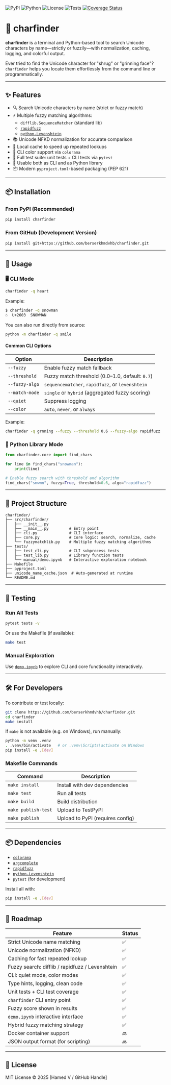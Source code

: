 ![PyPI](https://img.shields.io/pypi/v/charfinder)
![Python](https://img.shields.io/pypi/pyversions/charfinder)
![License](https://img.shields.io/github/license/berserkhmdvhb/charfinder)
![Tests](https://github.com/berserkhmdvhb/charfinder/actions/workflows/tests.yml/badge.svg)
[![Coverage Status](https://coveralls.io/repos/github/berserkhmdvhb/charfinder/badge.svg?branch=main)](https://coveralls.io/github/berserkhmdvhb/charfinder?branch=main)


# 🔎 charfinder

**charfinder** is a terminal and Python-based tool to search Unicode characters by name—strictly or fuzzily—with normalization, caching, logging, and colorful output.  

Ever tried to find the Unicode character for "shrug" or "grinning face"? `charfinder` helps you locate them effortlessly from the command line or programmatically.

---

## ✨ Features

- 🔍 Search Unicode characters by name (strict or fuzzy match)
- ⚡ Multiple fuzzy matching algorithms:
  - `difflib.SequenceMatcher` (standard lib)
  - [`rapidfuzz`](https://github.com/maxbachmann/RapidFuzz)
  - [`python-Levenshtein`](https://github.com/ztane/python-Levenshtein)
- 📚 Unicode NFKD normalization for accurate comparison
- 💾 Local cache to speed up repeated lookups
- 🎨 CLI color support via `colorama`
- 🧪 Full test suite: unit tests + CLI tests via `pytest`
- 🐍 Usable both as CLI and as Python library
- 📦 Modern `pyproject.toml`-based packaging (PEP 621)

---

## 📦 Installation

### From PyPI (Recommended)

```bash
pip install charfinder
```

### From GitHub (Development Version)

```bash
pip install git+https://github.com/berserkhmdvhb/charfinder.git
```

---

## 🚀 Usage

### 🖥 CLI Mode

```bash
charfinder -q heart
```

Example:

```bash
$ charfinder -q snowman
☃  U+2603  SNOWMAN
```

You can also run directly from source:

```bash
python -m charfinder -q smile
```

#### Common CLI Options

| Option            | Description                                                 |
|-------------------|-------------------------------------------------------------|
| `--fuzzy`         | Enable fuzzy match fallback                                 |
| `--threshold`     | Fuzzy match threshold (0.0–1.0, default: `0.7`)             |
| `--fuzzy-algo`    | `sequencematcher`, `rapidfuzz`, or `levenshtein`           |
| `--match-mode`    | `single` or `hybrid` (aggregated fuzzy scoring)            |
| `--quiet`         | Suppress logging                                           |
| `--color`         | `auto`, `never`, or `always`                               |

Example:

```bash
charfinder -q grnning --fuzzy --threshold 0.6 --fuzzy-algo rapidfuzz
```

### 🐍 Python Library Mode

```python
from charfinder.core import find_chars

for line in find_chars("snowman"):
    print(line)

# Enable fuzzy search with threshold and algorithm
find_chars("snwmn", fuzzy=True, threshold=0.6, algo="rapidfuzz")
```

---

## 📂 Project Structure

```
charfinder/
├── src/charfinder/
│   ├── __init__.py
│   ├── __main__.py         # Entry point
│   ├── cli.py              # CLI interface
│   ├── core.py             # Core logic: search, normalize, cache
│   └── fuzzymatchlib.py    # Multiple fuzzy matching algorithms
├── tests/
│   ├── test_cli.py         # CLI subprocess tests
│   ├── test_lib.py         # Library function tests
│   └── manual/demo.ipynb   # Interactive exploration notebook
├── Makefile
├── pyproject.toml
├── unicode_name_cache.json  # Auto-generated at runtime
└── README.md
```

---

## 🧪 Testing

### Run All Tests

```bash
pytest tests -v
```

Or use the Makefile (if available):

```bash
make test
```

### Manual Exploration

Use [`demo.ipynb`](https://github.com/berserkhmdvhb/charfinder/blob/main/tests/manual/demo.ipynb) to explore CLI and core functionality interactively.

---

## 🛠 For Developers

To contribute or test locally:

```bash
git clone https://github.com/berserkhmdvhb/charfinder.git
cd charfinder
make install
```

If `make` is not available (e.g. on Windows), run manually:

```bash
python -m venv .venv
. .venv/bin/activate   # or .venv\Scripts\activate on Windows
pip install -e .[dev]
```

### Makefile Commands

| Command         | Description                      |
|----------------|----------------------------------|
| `make install` | Install with dev dependencies    |
| `make test`    | Run all tests                    |
| `make build`   | Build distribution               |
| `make publish-test` | Upload to TestPyPI         |
| `make publish` | Upload to PyPI (requires config) |

---

## 📦 Dependencies

- [`colorama`](https://pypi.org/project/colorama/)
- [`argcomplete`](https://pypi.org/project/argcomplete/)
- [`rapidfuzz`](https://pypi.org/project/rapidfuzz/)
- [`python-Levenshtein`](https://pypi.org/project/python-Levenshtein/)
- `pytest` (for development)

Install all with:

```bash
pip install -e .[dev]
```

---

## 📌 Roadmap

| Feature                                         | Status |
|------------------------------------------------|--------|
| Strict Unicode name matching                   | ✅     |
| Unicode normalization (NFKD)                   | ✅     |
| Caching for fast repeated lookup               | ✅     |
| Fuzzy search: difflib / rapidfuzz / Levenshtein| ✅     |
| CLI: quiet mode, color modes                   | ✅     |
| Type hints, logging, clean code                | ✅     |
| Unit tests + CLI test coverage                 | ✅     |
| `charfinder` CLI entry point                   | ✅     |
| Fuzzy score shown in results                   | ✅     |
| `demo.ipynb` interactive interface             | ✅     |
| Hybrid fuzzy matching strategy                 | ✅     |
| Docker container support                       | 🔜     |
| JSON output format (for scripting)             | 🔜     |

---

## 🧾 License

MIT License © 2025 [Hamed V / GitHub Handle]
